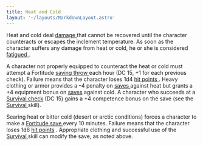 ```yaml
---
title: Heat and Cold
layout: '~/layouts/MarkdownLayout.astro'
---
```

Heat and cold deal [ damage ](/modern.d20.srd/combat/damage) that cannot be
recovered until the character counteracts or escapes the inclement
temperature. As soon as the character suffers any damage from heat or cold, he
or she is considered [ fatigued ](/modern.d20.srd/conditions) .

A character not properly equipped to counteract the heat or cold must attempt
a Fortitude [ saving throw ](/modern.d20.srd/basics/saving.throws) each hour
(DC 15, +1 for each previous check). Failure means that the character loses
1d4 [ hit points ](/modern.d20.srd/combat/hit.points) . Heavy clothing or
armor provides a –4 penalty on [ saves ](/modern.d20.srd/basics/saving.throws)
against heat but grants a +4 equipment bonus on [ saves](/modern.d20.srd/basics/saving.throws) against cold. A character who succeeds
at a [ Survival ](/modern.d20.srd/skills/survival) [ check](/modern.d20.srd/skills/skill.basics) (DC 15) gains a +4 competence
bonus on the save (see the [ Survival ](/modern.d20.srd/skills/survival)
skill).

Searing heat or bitter cold (desert or arctic conditions) forces a character
to make a [ Fortitude save ](/modern.d20.srd/basics/saving.throws) every 10
minutes. Failure means that the character loses 1d6 [ hit points](/modern.d20.srd/combat/hit.points) . Appropriate clothing and successful use
of the [ Survival ](/modern.d20.srd/skills/survival) skill can modify the
save, as noted above.

